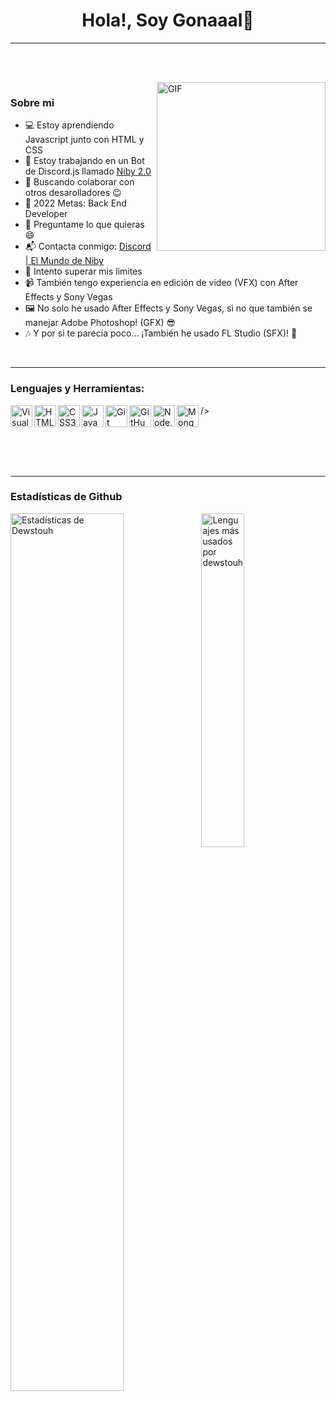 
<p>
  <h1 align="center"><b>Hola!, Soy Gonaaal👋</b></h1>
</p>


</p>

***


<p align="center">
<br>
</p>

<br>

<img align="right" height="270px" alt="GIF" src="https://i.imgur.com/KdZeoNg.png" />

### Sobre mi
- 💻 Estoy aprendiendo Javascript junto con HTML y CSS
- 🔭 Estoy trabajando en un Bot de Discord.js llamado [Niby 2.0](https://dewstouh.github.io/niby)
- 👯 Buscando colaborar con otros desarolladores :wink:
- 🥅 2022 Metas: Back End Developer
- 💬 Preguntame lo que quieras :smile:
- 📬 Contacta conmigo: [Discord | El Mundo de Niby](https://discord.gg/MBPsvcphGf)
- 🧗 Intento superar mis limites
- 📹 También tengo experiencia en edición de video (VFX) con After Effects y Sony Vegas
- 🖼 No solo he usado After Effects y Sony Vegas, si no que también se manejar Adobe Photoshop! (GFX) 😎
- 🎶 Y por si te parecía poco... ¡También he usado FL Studio (SFX)! 🤣

<br>

***

### Lenguajes y Herramientas: 

<img align="left" alt="Visual Studio Code" width="35px" src="https://i.imgur.com/Ho97Ds6.png" />
<img align="left" alt="HTML5" width="35px" src="https://i.imgur.com/CXvKhT6.png" />
<img align="left" alt="CSS3" width="35px" src="https://i.imgur.com/bPvGVYG.png" />
<img align="left" alt="JavaScript" width="35px" src="https://i.imgur.com/EySFjAp.png" />
<!--
<img align="left" alt="SQL" width="35px" src="https://raw.githubusercontent.com/github/explore/80688e429a7d4ef2fca1e82350fe8e3517d3494d/topics/sql/sql.png" />
<img align="left" alt="MySQL" width="35px" src="https://i.imgur.com/JnfGney.png" />
/>-->
<img align="left" alt="Git" width="35px" src="https://i.imgur.com/Gs2NTAR.png" />
<img align="left" alt="GitHub" width="35px" src="https://i.imgur.com/tDYEm7t.png" />
<img align="left" alt="Node.js" width="35px" src="https://i.imgur.com/skvW5oY.png" />
<img align="left" alt="MongoDB" width="35px" src="https://i.imgur.com/sQTjEsD.png" />

/>

<br>
<br>
<br>
<br>

***

### Estadísticas de Github

<img align="left" src="https://github-readme-stats.vercel.app/api?username=dewstouh&&show_icons=true&include_all_commits=true&title_color=fff&icon_color=79ff97&text_color=efefef&bg_color=24292e" alt="Estadísticas de Dewstouh" width="60%">
  
<img src="https://github-readme-stats.vercel.app/api/top-langs/?username=dewstouh&show_icons=true&hide_border=true&theme=radical" width="37%" alt="Lenguajes más usados por dewstouh">
